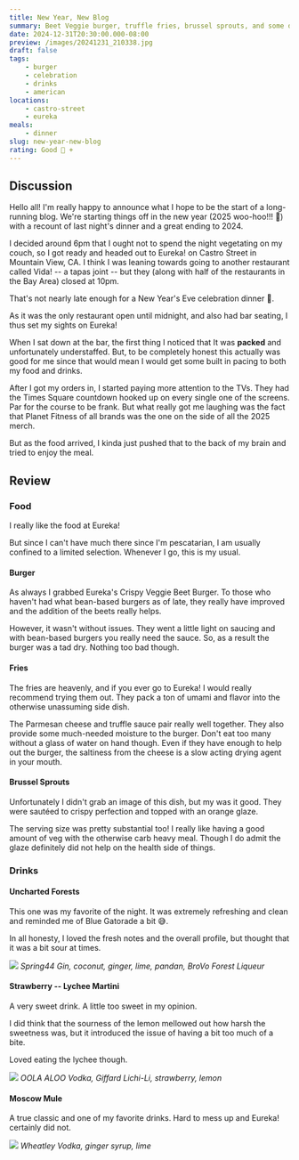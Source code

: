 ```yaml
---
title: New Year, New Blog
summary: Beet Veggie burger, truffle fries, brussel sprouts, and some drinks from "Eureka!" in Mountain View.
date: 2024-12-31T20:30:00.000-08:00
preview: /images/20241231_210338.jpg
draft: false
tags:
    - burger
    - celebration
    - drinks
    - american
locations:
    - castro-street
    - eureka
meals:
    - dinner
slug: new-year-new-blog
rating: Good 🎉 +
---
```


## Discussion

Hello all! I'm really happy to announce what I hope to be the start of a
long-running blog. We're starting things off in the new year (2025 woo-hoo!!! 
🎊) with a recount of last night's dinner and a great ending to 2024.

I decided around 6pm that I ought not to spend the night vegetating on my couch,
so I got ready and headed out to Eureka! on Castro Street in Mountain View, CA.
I think I was leaning towards going to another restaurant called Vida! -- a
tapas joint -- but they (along with half of the restaurants in the Bay Area)
closed at 10pm.

That's not nearly late enough for a New Year's Eve celebration dinner 🫤.

As it was the only restaurant open until midnight, and also had bar seating, I
thus set my sights on Eureka!

When I sat down at the bar, the first thing I noticed that It was **packed** and 
unfortunately understaffed. But, to be completely honest this actually was good
for me since that would mean I would get some built in pacing to both my food
and drinks.

After I got my orders in, I started paying more attention to the TVs. They had
the Times Square countdown hooked up on every single one of the screens. Par for
the course to be frank. But what really got me laughing was the fact that Planet
Fitness of all brands was the one on the side of all the 2025 merch.

But as the food arrived, I kinda just pushed that to the back of my brain and
tried to enjoy the meal.

## Review

### Food

I really like the food at Eureka!

But since I can't have much there since I'm pescatarian, I am usually confined
to a limited selection. Whenever I go, this is my usual.

#### Burger

As always I grabbed Eureka's Crispy Veggie Beet Burger. To those who haven't had
what bean-based burgers as of late, they really have improved and the addition
of the beets really helps.

However, it wasn't without issues. They went a little light on saucing and with
bean-based burgers you really need the sauce. So, as a result the burger was a
tad dry. Nothing too bad though.

#### Fries

The fries are heavenly, and if you ever go to Eureka! I would really recommend
trying them out. They pack a ton of umami and flavor into the otherwise
unassuming side dish.

The Parmesan cheese and truffle sauce pair really well together. They also
provide some much-needed moisture to the burger. Don't eat too many without a
glass of water on hand though. Even if they have enough to help out the burger,
the saltiness from the cheese is a slow acting drying agent in your mouth.

#### Brussel Sprouts

Unfortunately I didn't grab an image of this dish, but my was it good. They were
sautéed to crispy perfection and topped with an orange glaze.

The serving size was pretty substantial too! I really like having a good amount
of veg with the otherwise carb heavy meal. Though I do admit the glaze
definitely did not help on the health side of things.

### Drinks

#### Uncharted Forests

This one was my favorite of the night. It was extremely refreshing and clean and
reminded me of Blue Gatorade a bit 😅.

In all honesty, I loved the fresh notes and the overall profile, but thought
that it was a bit sour at times.

![](/images/20241231_210556.jpg)
*Spring44 Gin, coconut, ginger, lime, pandan, BroVo Forest Liqueur*

#### Strawberry -- Lychee Martini

A very sweet drink. A little too sweet in my opinion.

I did think that the sourness of the lemon mellowed out how harsh the sweetness
was, but it introduced the issue of having a bit too much of a bite.

Loved eating the lychee though.

![](/images/20241231_215802.jpg)
*OOLA ALOO Vodka, Giffard Lichi-Li, strawberry, lemon*

#### Moscow Mule

A true classic and one of my favorite drinks. Hard to mess up and Eureka!
certainly did not.

![](/images/20241231_234844.jpg)
*Wheatley Vodka, ginger syrup, lime*
